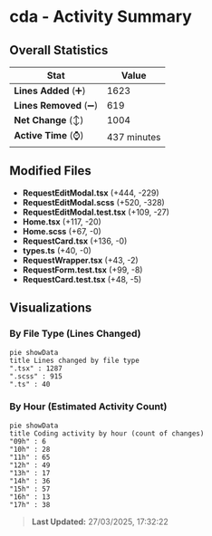# cda - Activity Summary 

## Overall Statistics

| Stat                   | Value                                                             |
| ---------------------- | ----------------------------------------------------------------- |
| **Lines Added** (➕)   | 1623                                          |
| **Lines Removed** (➖) | 619                                        |
| **Net Change** (↕)    | 1004                |
| **Active Time** (⌚)   | 437 minutes |


## Modified Files
- **RequestEditModal.tsx** (+444, -229)
- **RequestEditModal.scss** (+520, -328)
- **RequestEditModal.test.tsx** (+109, -27)
- **Home.tsx** (+117, -20)
- **Home.scss** (+67, -0)
- **RequestCard.tsx** (+136, -0)
- **types.ts** (+40, -0)
- **RequestWrapper.tsx** (+43, -2)
- **RequestForm.test.tsx** (+99, -8)
- **RequestCard.test.tsx** (+48, -5)

## Visualizations

### By File Type (Lines Changed)

```mermaid
pie showData
title Lines changed by file type
".tsx" : 1287
".scss" : 915
".ts" : 40
```

### By Hour (Estimated Activity Count)

```mermaid
pie showData
title Coding activity by hour (count of changes)
"09h" : 6
"10h" : 28
"11h" : 65
"12h" : 49
"13h" : 17
"14h" : 36
"15h" : 57
"16h" : 13
"17h" : 38
```


> **Last Updated:** 27/03/2025, 17:32:22